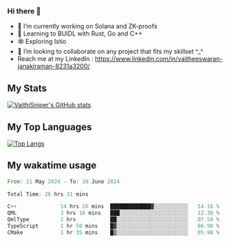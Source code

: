 ### Hi there 👋

- 🔭 I’m currently working on Solana and ZK-proofs
- 📖 Learning to BUIDL with Rust, Go and C++
- 🕸️ Exploring Istio
- 👯 I’m looking to collaborate on any project that fits my skillset ^_^
- Reach me at my LinkedIn : https://www.linkedin.com/in/vaitheeswaran-janakiraman-8231a3200/

## My Stats
[![VaithiSniper's GitHub stats](https://github-readme-stats.vercel.app/api?username=VaithiSniper&hide=stars&theme=radical)](https://github.com/anuraghazra/github-readme-stats)

## My Top Languages

[![Top Langs](https://github-readme-stats.vercel.app/api/top-langs/?username=VaithiSniper&layout=compact)](https://github.com/anuraghazra/github-readme-stats)

## My wakatime usage

<!--START_SECTION:waka-->

```rust
From: 21 May 2024 - To: 20 June 2024

Total Time: 26 hrs 31 mins

C++              14 hrs 26 mins  █████████████▓░░░░░░░░░░░   54.16 %
QML              3 hrs 16 mins   ███░░░░░░░░░░░░░░░░░░░░░░   12.30 %
QmlType          2 hrs           ██░░░░░░░░░░░░░░░░░░░░░░░   07.54 %
TypeScript       1 hr 50 mins    █▓░░░░░░░░░░░░░░░░░░░░░░░   06.90 %
CMake            1 hr 35 mins    █▒░░░░░░░░░░░░░░░░░░░░░░░   05.98 %
```

<!--END_SECTION:waka-->
